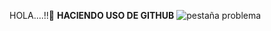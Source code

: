 HOLA....!!👏 **HACIENDO USO DE GITHUB**
<img src="https://kinsta.com/es/wp-content/uploads/sites/8/2020/01/git-vs-github.png" alt="pestaña problema" data-canonical-src="https://github.com/public/images/issue_tab.png" style="max-width:100%;">
